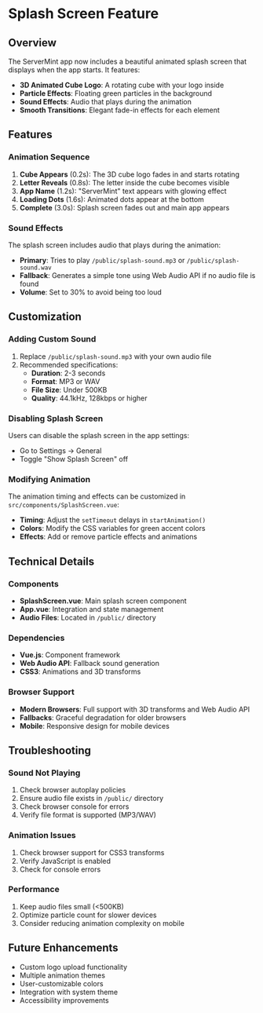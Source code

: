 # Splash Screen Feature

## Overview
The ServerMint app now includes a beautiful animated splash screen that displays when the app starts. It features:

- **3D Animated Cube Logo**: A rotating cube with your logo inside
- **Particle Effects**: Floating green particles in the background
- **Sound Effects**: Audio that plays during the animation
- **Smooth Transitions**: Elegant fade-in effects for each element

## Features

### Animation Sequence
1. **Cube Appears** (0.2s): The 3D cube logo fades in and starts rotating
2. **Letter Reveals** (0.8s): The letter inside the cube becomes visible
3. **App Name** (1.2s): "ServerMint" text appears with glowing effect
4. **Loading Dots** (1.6s): Animated dots appear at the bottom
5. **Complete** (3.0s): Splash screen fades out and main app appears

### Sound Effects
The splash screen includes audio that plays during the animation:

- **Primary**: Tries to play `/public/splash-sound.mp3` or `/public/splash-sound.wav`
- **Fallback**: Generates a simple tone using Web Audio API if no audio file is found
- **Volume**: Set to 30% to avoid being too loud

## Customization

### Adding Custom Sound
1. Replace `/public/splash-sound.mp3` with your own audio file
2. Recommended specifications:
   - **Duration**: 2-3 seconds
   - **Format**: MP3 or WAV
   - **File Size**: Under 500KB
   - **Quality**: 44.1kHz, 128kbps or higher

### Disabling Splash Screen
Users can disable the splash screen in the app settings:
- Go to Settings → General
- Toggle "Show Splash Screen" off

### Modifying Animation
The animation timing and effects can be customized in `src/components/SplashScreen.vue`:

- **Timing**: Adjust the `setTimeout` delays in `startAnimation()`
- **Colors**: Modify the CSS variables for green accent colors
- **Effects**: Add or remove particle effects and animations

## Technical Details

### Components
- **SplashScreen.vue**: Main splash screen component
- **App.vue**: Integration and state management
- **Audio Files**: Located in `/public/` directory

### Dependencies
- **Vue.js**: Component framework
- **Web Audio API**: Fallback sound generation
- **CSS3**: Animations and 3D transforms

### Browser Support
- **Modern Browsers**: Full support with 3D transforms and Web Audio API
- **Fallbacks**: Graceful degradation for older browsers
- **Mobile**: Responsive design for mobile devices

## Troubleshooting

### Sound Not Playing
1. Check browser autoplay policies
2. Ensure audio file exists in `/public/` directory
3. Check browser console for errors
4. Verify file format is supported (MP3/WAV)

### Animation Issues
1. Check browser support for CSS3 transforms
2. Verify JavaScript is enabled
3. Check for console errors

### Performance
1. Keep audio files small (<500KB)
2. Optimize particle count for slower devices
3. Consider reducing animation complexity on mobile

## Future Enhancements
- Custom logo upload functionality
- Multiple animation themes
- User-customizable colors
- Integration with system theme
- Accessibility improvements 